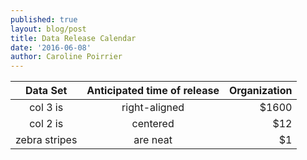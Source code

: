```yaml
---
published: true
layout: blog/post
title: Data Release Calendar
date: '2016-06-08'
author: Caroline Poirrier
---
```



|Data Set|Anticipated time of release |Organization|
|:-----------:|:-------------:| -----:|
| col 3 is      | right-aligned | $1600 |
| col 2 is      |    centered   |   $12 |
| zebra stripes |    are neat   |    $1 |